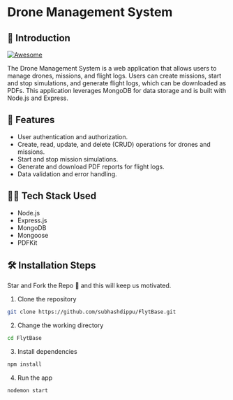 # Drone Management System

## 📌 Introduction

[![Awesome](https://awesome.re/badge.svg)](https://awesome.re)

The Drone Management System is a web application that allows users to manage drones, missions, and flight logs. Users can create missions, start and stop simulations, and generate flight logs, which can be downloaded as PDFs. This application leverages MongoDB for data storage and is built with Node.js and Express.

## 🚀 Features

- User authentication and authorization.
- Create, read, update, and delete (CRUD) operations for drones and missions.
- Start and stop mission simulations.
- Generate and download PDF reports for flight logs.
- Data validation and error handling.

## 👨‍💻 Tech Stack Used

- Node.js
- Express.js
- MongoDB
- Mongoose
- PDFKit

## 🛠️ Installation Steps

Star and Fork the Repo 🌟 and this will keep us motivated.

1. Clone the repository

```bash
git clone https://github.com/subhashdippu/FlytBase.git
```

2. Change the working directory

```bash
cd FlytBase
```

3. Install dependencies

```bash
npm install
```

4. Run the app

```bash
nodemon start
```
